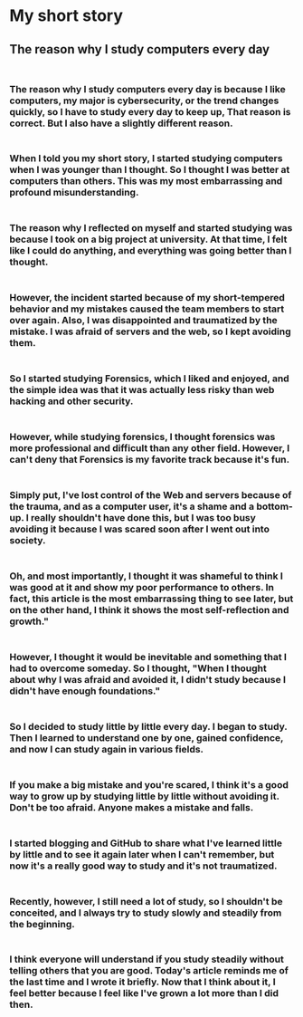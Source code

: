 # My short story
## The reason why I study computers every day <br><br>

### The reason why I study computers every day is because I like computers, my major is cybersecurity, or the trend changes quickly, so I have to study every day to keep up, That reason is correct. But I also have a slightly different reason. <br><br>

### When I told you my short story, I started studying computers when I was younger than I thought. So I thought I was better at computers than others. This was my most embarrassing and profound misunderstanding. <br><br>

### The reason why I reflected on myself and started studying was because I took on a big project at university. At that time, I felt like I could do anything, and everything was going better than I thought. <br><br>

### However, the incident started because of my short-tempered behavior and my mistakes caused the team members to start over again. Also, I was disappointed and traumatized by the mistake. I was afraid of servers and the web, so I kept avoiding them. <br><br>

### So I started studying Forensics, which I liked and enjoyed, and the simple idea was that it was actually less risky than web hacking and other security. <br><br>

### However, while studying forensics, I thought forensics was more professional and difficult than any other field. However, I can't deny that Forensics is my favorite track because it's fun. <br><br>

### Simply put, I've lost control of the Web and servers because of the trauma, and as a computer user, it's a shame and a bottom-up. I really shouldn't have done this, but I was too busy avoiding it because I was scared soon after I went out into society. <br><br>

### Oh, and most importantly, I thought it was shameful to think I was good at it and show my poor performance to others. In fact, this article is the most embarrassing thing to see later, but on the other hand, I think it shows the most self-reflection and growth." <br><br>

### However, I thought it would be inevitable and something that I had to overcome someday. So I thought, "When I thought about why I was afraid and avoided it, I didn't study because I didn't have enough foundations." <br><br>

### So I decided to study little by little every day. I began to study. Then I learned to understand one by one, gained confidence, and now I can study again in various fields. <br><br>

### If you make a big mistake and you're scared, I think it's a good way to grow up by studying little by little without avoiding it. Don't be too afraid. Anyone makes a mistake and falls. <br><br>

### I started blogging and GitHub to share what I've learned little by little and to see it again later when I can't remember, but now it's a really good way to study and it's not traumatized. <br><br>

### Recently, however, I still need a lot of study, so I shouldn't be conceited, and I always try to study slowly and steadily from the beginning. <br><br>

### I think everyone will understand if you study steadily without telling others that you are good. Today's article reminds me of the last time and I wrote it briefly. Now that I think about it, I feel better because I feel like I've grown a lot more than I did then.